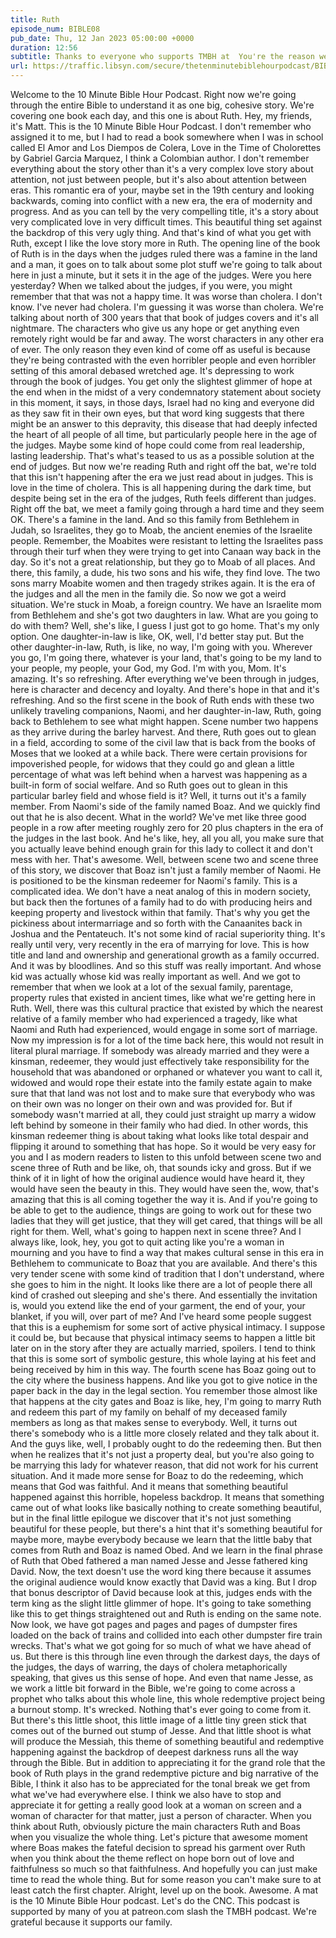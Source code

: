 ```yaml
---
title: Ruth
episode_num: BIBLE08
pub_date: Thu, 12 Jan 2023 05:00:00 +0000
duration: 12:56
subtitle: Thanks to everyone who supports TMBH at  You're the reason we can all do this together!  Music written and performed by 
url: https://traffic.libsyn.com/secure/thetenminutebiblehourpodcast/BIBLE08_-_Ruth.mp3
---
```


 Welcome to the 10 Minute Bible Hour Podcast. Right now we're going through the entire Bible to understand it as one big, cohesive story. We're covering one book each day, and this one is about Ruth. Hey, my friends, it's Matt. This is the 10 Minute Bible Hour Podcast. I don't remember who assigned it to me, but I had to read a book somewhere when I was in school called El Amor and Los Diempos de Colera, Love in the Time of Cholorettes by Gabriel Garcia Marquez, I think a Colombian author. I don't remember everything about the story other than it's a very complex love story about attention, not just between people, but it's also about attention between eras. This romantic era of your, maybe set in the 19th century and looking backwards, coming into conflict with a new era, the era of modernity and progress. And as you can tell by the very compelling title, it's a story about very complicated love in very difficult times. This beautiful thing set against the backdrop of this very ugly thing. And that's kind of what you get with Ruth, except I like the love story more in Ruth. The opening line of the book of Ruth is in the days when the judges ruled there was a famine in the land and a man, it goes on to talk about some plot stuff we're going to talk about here in just a minute, but it sets it in the age of the judges. Were you here yesterday? When we talked about the judges, if you were, you might remember that that was not a happy time. It was worse than cholera. I don't know. I've never had cholera. I'm guessing it was worse than cholera. We're talking about north of 300 years that that book of judges covers and it's all nightmare. The characters who give us any hope or get anything even remotely right would be far and away. The worst characters in any other era of ever. The only reason they even kind of come off as useful is because they're being contrasted with the even horribler people and even horribler setting of this amoral debased wretched age. It's depressing to work through the book of judges. You get only the slightest glimmer of hope at the end when in the midst of a very condemnatory statement about society in this moment, it says, in those days, Israel had no king and everyone did as they saw fit in their own eyes, but that word king suggests that there might be an answer to this depravity, this disease that had deeply infected the heart of all people of all time, but particularly people here in the age of the judges. Maybe some kind of hope could come from real leadership, lasting leadership. That's what's teased to us as a possible solution at the end of judges. But now we're reading Ruth and right off the bat, we're told that this isn't happening after the era we just read about in judges. This is love in the time of cholera. This is all happening during the dark time, but despite being set in the era of the judges, Ruth feels different than judges. Right off the bat, we meet a family going through a hard time and they seem OK. There's a famine in the land. And so this family from Bethlehem in Judah, so Israelites, they go to Moab, the ancient enemies of the Israelite people. Remember, the Moabites were resistant to letting the Israelites pass through their turf when they were trying to get into Canaan way back in the day. So it's not a great relationship, but they go to Moab of all places. And there, this family, a dude, his two sons and his wife, they find love. The two sons marry Moabite women and then tragedy strikes again. It is the era of the judges and all the men in the family die. So now we got a weird situation. We're stuck in Moab, a foreign country. We have an Israelite mom from Bethlehem and she's got two daughters in law. What are you going to do with them? Well, she's like, I guess I just got to go home. That's my only option. One daughter-in-law is like, OK, well, I'd better stay put. But the other daughter-in-law, Ruth, is like, no way, I'm going with you. Wherever you go, I'm going there, whatever is your land, that's going to be my land to your people, my people, your God, my God. I'm with you, Mom. It's amazing. It's so refreshing. After everything we've been through in judges, here is character and decency and loyalty. And there's hope in that and it's refreshing. And so the first scene in the book of Ruth ends with these two unlikely traveling companions, Naomi, and her daughter-in-law, Ruth, going back to Bethlehem to see what might happen. Scene number two happens as they arrive during the barley harvest. And there, Ruth goes out to glean in a field, according to some of the civil law that is back from the books of Moses that we looked at a while back. There were certain provisions for impoverished people, for widows that they could go and glean a little percentage of what was left behind when a harvest was happening as a built-in form of social welfare. And so Ruth goes out to glean in this particular barley field and whose field is it? Well, it turns out it's a family member. From Naomi's side of the family named Boaz. And we quickly find out that he is also decent. What in the world? We've met like three good people in a row after meeting roughly zero for 20 plus chapters in the era of the judges in the last book. And he's like, hey, all you all, you make sure that you actually leave behind enough grain for this lady to collect it and don't mess with her. That's awesome. Well, between scene two and scene three of this story, we discover that Boaz isn't just a family member of Naomi. He is positioned to be the kinsman redeemer for Naomi's family. This is a complicated idea. We don't have a neat analog of this in modern society, but back then the fortunes of a family had to do with producing heirs and keeping property and livestock within that family. That's why you get the pickiness about intermarriage and so forth with the Canaanites back in Joshua and the Pentateuch. It's not some kind of racial superiority thing. It's really until very, very recently in the era of marrying for love. This is how title and land and ownership and generational growth as a family occurred. And it was by bloodlines. And so this stuff was really important. And whose kid was actually whose kid was really important as well. And we got to remember that when we look at a lot of the sexual family, parentage, property rules that existed in ancient times, like what we're getting here in Ruth. Well, there was this cultural practice that existed by which the nearest relative of a family member who had experienced a tragedy, like what Naomi and Ruth had experienced, would engage in some sort of marriage. Now my impression is for a lot of the time back here, this would not result in literal plural marriage. If somebody was already married and they were a kinsman, redeemer, they would just effectively take responsibility for the household that was abandoned or orphaned or whatever you want to call it, widowed and would rope their estate into the family estate again to make sure that that land was not lost and to make sure that everybody who was on their own was no longer on their own and was provided for. But if somebody wasn't married at all, they could just straight up marry a widow left behind by someone in their family who had died. In other words, this kinsman redeemer thing is about taking what looks like total despair and flipping it around to something that has hope. So it would be very easy for you and I as modern readers to listen to this unfold between scene two and scene three of Ruth and be like, oh, that sounds icky and gross. But if we think of it in light of how the original audience would have heard it, they would have seen the beauty in this. They would have seen the, wow, that's amazing that this is all coming together the way it is. And if you're going to be able to get to the audience, things are going to work out for these two ladies that they will get justice, that they will get cared, that things will be all right for them. Well, what's going to happen next in scene three? And I always like, look, hey, you got to quit acting like you're a woman in mourning and you have to find a way that makes cultural sense in this era in Bethlehem to communicate to Boaz that you are available. And there's this very tender scene with some kind of tradition that I don't understand, where she goes to him in the night. It looks like there are a lot of people there all kind of crashed out sleeping and she's there. And essentially the invitation is, would you extend like the end of your garment, the end of your, your blanket, if you will, over part of me? And I've heard some people suggest that this is a euphemism for some sort of active physical intimacy. I suppose it could be, but because that physical intimacy seems to happen a little bit later on in the story after they are actually married, spoilers. I tend to think that this is some sort of symbolic gesture, this whole laying at his feet and being received by him in this way. The fourth scene has Boaz going out to the city where the business happens. And like you got to give notice in the paper back in the day in the legal section. You remember those almost like that happens at the city gates and Boaz is like, hey, I'm going to marry Ruth and redeem this part of my family on behalf of my deceased family members as long as that makes sense to everybody. Well, it turns out there's somebody who is a little more closely related and they talk about it. And the guys like, well, I probably ought to do the redeeming then. But then when he realizes that it's not just a property deal, but you're also going to be marrying this lady for whatever reason, that did not work for his current situation. And it made more sense for Boaz to do the redeeming, which means that God was faithful. And it means that something beautiful happened against this horrible, hopeless backdrop. It means that something came out of what looks like basically nothing to create something beautiful, but in the final little epilogue we discover that it's not just something beautiful for these people, but there's a hint that it's something beautiful for maybe more, maybe everybody because we learn that the little baby that comes from Ruth and Boaz is named Obed. And we learn in the final phrase of Ruth that Obed fathered a man named Jesse and Jesse fathered king David. Now, the text doesn't use the word king there because it assumes the original audience would know exactly that David was a king. But I drop that bonus descriptor of David because look at this, judges ends with the term king as the slight little glimmer of hope. It's going to take something like this to get things straightened out and Ruth is ending on the same note. Now look, we have got pages and pages and pages of dumpster fires loaded on the back of trains and collided into each other dumpster fire train wrecks. That's what we got going for so much of what we have ahead of us. But there is this through line even through the darkest days, the days of the judges, the days of warring, the days of cholera metaphorically speaking, that gives us this sense of hope. And even that name Jesse, as we work a little bit forward in the Bible, we're going to come across a prophet who talks about this whole line, this whole redemptive project being a burnout stomp. It's wrecked. Nothing that's ever going to come from it. But there's this little shoot, this little image of a little tiny green stick that comes out of the burned out stump of Jesse. And that little shoot is what will produce the Messiah, this theme of something beautiful and redemptive happening against the backdrop of deepest darkness runs all the way through the Bible. But in addition to appreciating it for the grand role that the book of Ruth plays in the grand redemptive picture and big narrative of the Bible, I think it also has to be appreciated for the tonal break we get from what we've had everywhere else. I think we also have to stop and appreciate it for getting a really good look at a woman on screen and a woman of character for that matter, just a person of character. When you think about Ruth, obviously picture the main characters Ruth and Boas when you visualize the whole thing. Let's picture that awesome moment where Boas makes the fateful decision to spread his garment over Ruth when you think about the theme reflect on hope born out of love and faithfulness so much so that faithfulness. And hopefully you can just make time to read the whole thing. But for some reason you can't make sure to at least catch the first chapter. Alright, level up on the book. Awesome. A mat is the 10 Minute Bible Hour podcast. Let's do the CNC. This podcast is supported by many of you at patreon.com slash the TMBH podcast. We're grateful because it supports our family.